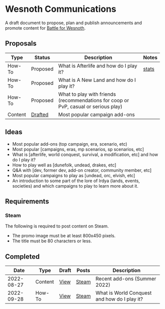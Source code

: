 # Wesnoth Communications

A draft document to propose, plan and publish announcements and promote content for [Battle for Wesnoth](https://wesnoth.org).

## Proposals

| Type | Status | Description | Notes |
| --- | --- | --- | --- |
| How-To | Proposed | What is Afterlife and how do I play it? | [stats](https://forums.wesnoth.org/viewtopic.php?t=55715) |
| How-To | Proposed | What is A New Land and how do I play it? |
| How-To | Proposed | What to play with friends (recommendations for coop or PvP, casual or serious play) |
| Content | [Drafted](./content/most-downloaded-campaign-addons/2022-09/index.md) | Most popular campaign add-ons |


## Ideas

- Most popular add-ons (top campaign, era, scenario, etc)
- Most popular [campaigns, eras, mp scenarios, sp scenarios, etc]
- What is [afterlife, world conquest, survival, a modification, etc] and how do I play it?
- How to play well as [dunefolk, undead, drakes, etc]
- Q&A with [dev, former dev, add-on creator, community member, etc]
- Most popular campaigns to play as [undead, orc, elvish, etc]
- An introduction to some part of the lore of Irdya (lands, events, societies) and which campaigns to play to learn more about it.

## Requirements

### Steam

The following is required to post content on Steam.

- The promo image must be at least 800x450 pixels.
- The title must be 80 characters or less.

## Completed

| Date | Type | Draft | Posts | Description |
| --- | --- | --- | --- | --- |
| 2022-08-27 | Content | [View](content/recent-addons/2022-08/index.md) | [Steam](https://steamcommunity.com/app/599390/eventcomments/3325366198388752449) | Recent add-ons (Summer 2022) |  |
| 2022-09-28 | How-To | [View](content/what-is-world-conquest/index.md) | [Steam](https://steamcommunity.com/games/599390/announcements/detail/3287088771787899069) | What is World Conquest and how do I play it? |